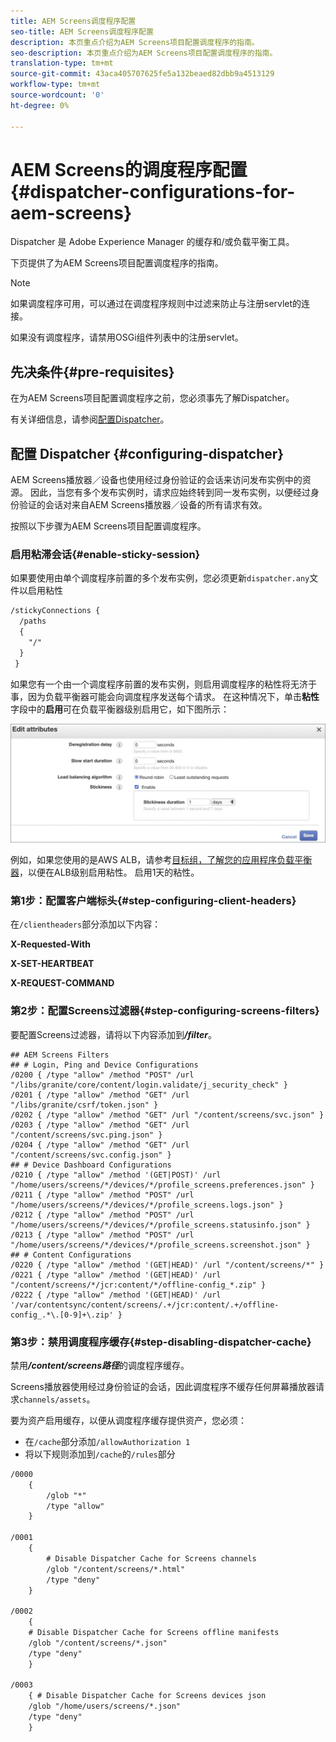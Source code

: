 ```yaml
---
title: AEM Screens调度程序配置
seo-title: AEM Screens调度程序配置
description: 本页重点介绍为AEM Screens项目配置调度程序的指南。
seo-description: 本页重点介绍为AEM Screens项目配置调度程序的指南。
translation-type: tm+mt
source-git-commit: 43aca405707625fe5a132beaed82dbb9a4513129
workflow-type: tm+mt
source-wordcount: '0'
ht-degree: 0%

---
```



# AEM Screens的调度程序配置{#dispatcher-configurations-for-aem-screens}

Dispatcher 是 Adobe Experience Manager 的缓存和/或负载平衡工具。

下页提供了为AEM Screens项目配置调度程序的指南。

>[!NOTE]
>
>如果调度程序可用，可以通过在调度程序规则中过滤来防止与注册servlet的连接。
>
>如果没有调度程序，请禁用OSGi组件列表中的注册servlet。

## 先决条件{#pre-requisites}

在为AEM Screens项目配置调度程序之前，您必须事先了解Dispatcher。

有关详细信息，请参阅[配置Dispatcher](https://docs.adobe.com/content/help/en/experience-manager-dispatcher/using/configuring/dispatcher-configuration.html)。

## 配置 Dispatcher {#configuring-dispatcher}

AEM Screens播放器／设备也使用经过身份验证的会话来访问发布实例中的资源。 因此，当您有多个发布实例时，请求应始终转到同一发布实例，以便经过身份验证的会话对来自AEM Screens播放器／设备的所有请求有效。

按照以下步骤为AEM Screens项目配置调度程序。

### 启用粘滞会话{#enable-sticky-session}

如果要使用由单个调度程序前置的多个发布实例，您必须更新`dispatcher.any`文件以启用粘性

```xml
/stickyConnections {
  /paths
  {
    "/"
  }
 }
```

如果您有一个由一个调度程序前置的发布实例，则启用调度程序的粘性将无济于事，因为负载平衡器可能会向调度程序发送每个请求。 在这种情况下，单击&#x200B;**粘性**&#x200B;字段中的&#x200B;**启用**&#x200B;可在负载平衡器级别启用它，如下图所示：

![图像](/help/user-guide/assets/dispatcher/dispatcher-enable.png)

例如，如果您使用的是AWS ALB，请参考[目标组，了解您的应用程序负载平衡器](https://docs.aws.amazon.com/elasticloadbalancing/latest/application/load-balancer-target-groups.html)，以便在ALB级别启用粘性。 启用1天的粘性。

### 第1步：配置客户端标头{#step-configuring-client-headers}

在`/clientheaders`部分添加以下内容：

**X-Requested-With**

**X-SET-HEARTBEAT**

**X-REQUEST-COMMAND**

### 第2步：配置Screens过滤器{#step-configuring-screens-filters}

要配置Screens过滤器，请将以下内容添加到&#x200B;***/filter***。

```
## AEM Screens Filters
## # Login, Ping and Device Configurations
/0200 { /type "allow" /method "POST" /url "/libs/granite/core/content/login.validate/j_security_check" }
/0201 { /type "allow" /method "GET" /url "/libs/granite/csrf/token.json" }
/0202 { /type "allow" /method "GET" /url "/content/screens/svc.json" }
/0203 { /type "allow" /method "GET" /url "/content/screens/svc.ping.json" }
/0204 { /type "allow" /method "GET" /url "/content/screens/svc.config.json" }
## # Device Dashboard Configurations
/0210 { /type "allow" /method '(GET|POST)' /url "/home/users/screens/*/devices/*/profile_screens.preferences.json" }
/0211 { /type "allow" /method "POST" /url "/home/users/screens/*/devices/*/profile_screens.logs.json" }
/0212 { /type "allow" /method "POST" /url "/home/users/screens/*/devices/*/profile_screens.statusinfo.json" }
/0213 { /type "allow" /method "POST" /url "/home/users/screens/*/devices/*/profile_screens.screenshot.json" }
## # Content Configurations
/0220 { /type "allow" /method '(GET|HEAD)' /url "/content/screens/*" }
/0221 { /type "allow" /method '(GET|HEAD)' /url "/content/screens/*/jcr:content/*/offline-config_*.zip" }
/0222 { /type "allow" /method '(GET|HEAD)' /url '/var/contentsync/content/screens/.+/jcr:content/.+/offline-config_.*\.[0-9]+\.zip' }
```

### 第3步：禁用调度程序缓存{#step-disabling-dispatcher-cache}

禁用&#x200B;***/content/screens路径***&#x200B;的调度程序缓存。

Screens播放器使用经过身份验证的会话，因此调度程序不缓存任何屏幕播放器请求`channels/assets`。

要为资产启用缓存，以便从调度程序缓存提供资产，您必须：

* 在`/cache`部分添加`/allowAuthorization 1`
* 将以下规则添加到`/cache`的`/rules`部分

```xml
/0000
    {
        /glob "*"
        /type "allow"
    }   

/0001
    {
        # Disable Dispatcher Cache for Screens channels
        /glob "/content/screens/*.html"
        /type "deny" 
    }

/0002
    {
    # Disable Dispatcher Cache for Screens offline manifests
    /glob "/content/screens/*.json"
    /type "deny"
    }

/0003
    { # Disable Dispatcher Cache for Screens devices json 
    /glob "/home/users/screens/*.json"
    /type "deny"
    }
```
